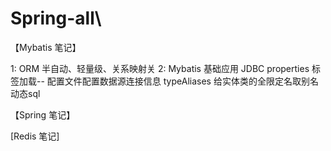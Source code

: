 # Spring-all\

【Mybatis 笔记】

1: ORM 半自动、轻量级、关系映射关
2: Mybatis 基础应用
   JDBC properties 标签加载-- 配置文件配置数据源连接信息
   typeAliases 给实体类的全限定名取别名
   动态sql
   
【Spring 笔记】



[Redis 笔记]


